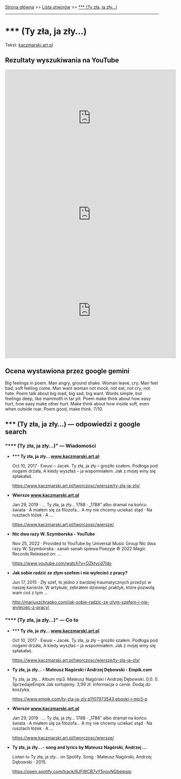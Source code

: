 [Strona główna](../index.md) >> [Lista utworów](../list.md) >> [\*\*\* (Ty zła, ja zły…)](1.md)

---

# *** (Ty zła, ja zły…)

Tekst: [kaczmarski.art.pl](https://www.kaczmarski.art.pl/tworczosc/wiersze/ty-zla-ja-zly/)

## Rezultaty wyszukiwania na YouTube

<iframe width="560" height="315" src="https://www.youtube.com/embed/3_PaRYzdRj0?si=IdontcarewhotheIRSsendsImnotpayingtaxes" title="YouTube video player" frameborder="0" allow="accelerometer; autoplay; clipboard-write; encrypted-media; gyroscope; picture-in-picture; web-share" referrerpolicy="strict-origin-when-cross-origin" allowfullscreen></iframe>

<iframe width="560" height="315" src="https://www.youtube.com/embed/VtsMVI8Fles?si=IdontcarewhotheIRSsendsImnotpayingtaxes" title="YouTube video player" frameborder="0" allow="accelerometer; autoplay; clipboard-write; encrypted-media; gyroscope; picture-in-picture; web-share" referrerpolicy="strict-origin-when-cross-origin" allowfullscreen></iframe>

<iframe width="560" height="315" src="https://www.youtube.com/embed/LymahcG-hBc?si=IdontcarewhotheIRSsendsImnotpayingtaxes" title="YouTube video player" frameborder="0" allow="accelerometer; autoplay; clipboard-write; encrypted-media; gyroscope; picture-in-picture; web-share" referrerpolicy="strict-origin-when-cross-origin" allowfullscreen></iframe>

## Ocena wystawiona przez google gemini

Big feelings in poem. Man angry, ground shake. Woman leave, cry. Man feel bad, soft feeling come. Man want woman not mock, not eat, not cry, not hate. Poem talk about big mad, big sad, big want. Words simple, but feelings deep, like mammoth in tar pit. Poem make think about how easy hurt, how easy make other hurt. Make think about how inside soft, even when outside roar. Poem good, make think. 7/10.


## \*\*\* (Ty zła, ja zły…) — odpowiedzi z google search

### "\*\*\* (Ty zła, ja zły…)" — Wiadomości

- **\*\*\* Ty zła, ja zły… www.kaczmarski.art.pl**

    Oct 10, 2017  ·  Ewusi – Jacek. Ty zła, ja zły – groziło szałem. Podłoga pod nogami drżała, A kiedy wyszłaś – ja wspomniałem. Jak z mojej winy się spłakałaś. 

   <https://www.kaczmarski.art.pl/tworczosc/wiersze/ty-zla-ja-zly/>
- **Wiersze www.kaczmarski.art.pl**

    Jan 29, 2019  ·  ...  Ty zła, ja zły… 1788 · „1788” albo dramat na końcu świata · A miałem się za filozofa… A my nie chcemy uciekać stąd · Na rusztach łóżek · A ... 

   <https://www.kaczmarski.art.pl/tworczosc/wiersze/>
- **Nic dwa razy W. Szymborska - YouTube**

    Nov 25, 2022  ·  Provided to YouTube by Universal Music Group Nic dwa razy W. Szymborska · sanah sanah śpiewa Poezyje ℗ 2022 Magic Records Released on: ... 

   <https://www.youtube.com/watch?v=OZktycd7Ido>
- **Jak sobie radzić ze złym szefem i nie wylecieć z pracy?**

    Jun 17, 2015  ·  Zły szef, to jedno z bardziej traumatycznych przeżyć w naszej karierze. W artykule, zebrałem dziewięć praktyk, które pozwolą wam coś z tym ... 

   <http://mariuszchrapko.com/jak-sobie-radzic-ze-zlym-szefem-i-nie-wyleciec-z-pracy/>

### "\*\*\* (Ty zła, ja zły…)" — Co to

- **\*\*\* Ty zła, ja zły… www.kaczmarski.art.pl**

    Oct 10, 2017  ·  Ewusi – Jacek. Ty zła, ja zły – groziło szałem. Podłoga pod nogami drżała, A kiedy wyszłaś – ja wspomniałem. Jak z mojej winy się spłakałaś. 

   <https://www.kaczmarski.art.pl/tworczosc/wiersze/ty-zla-ja-zly/>
- **Ty zła, ja zły... - Mateusz Nagórski i Andrzej Dębowski - Empik.com**

    Ty zła, ja zły... Album mp3. Mateusz Nagórski i Andrzej Dębowski. 0,0. 0. SprzedajeEmpik Jak sortujemy. 3,99 zł. Informacja o cenie. Dodaj do koszyka. 

   <https://www.empik.com/ty-zla-ja-zly,p1107973543,ebooki-i-mp3-p>
- **Wiersze www.kaczmarski.art.pl**

    Jan 29, 2019  ·  ...  Ty zła, ja zły… 1788 · „1788” albo dramat na końcu świata · A miałem się za filozofa… A my nie chcemy uciekać stąd · Na rusztach łóżek · A ... 

   <https://www.kaczmarski.art.pl/tworczosc/wiersze/>
- **Ty zła, ja zły... - song and lyrics by Mateusz Nagórski, Andrzej ...**

    Listen to Ty zła, ja zły... on Spotify. Song · Mateusz Nagórski, Andrzej Dębowski · 2015. 

   <https://open.spotify.com/track/6JFWCB7yY5novNGbeipsjp>

